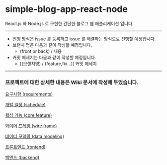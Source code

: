 # simple-blog-app-react-node

React.js 와 Node.js 로 구현한 간단한 블로그 웹 애플리케이션 입니다.

---
- 진행 방식은 issue 를 등록하고 issue 를 해결하는 방식으로 진행할 예정입니다.
- 브랜치 명은 다음과 같이 작성할 예정입니다.
  - (front or back) / 내용
- 커밋 메세지는 다음과 같이 작성할 예정입니다.
  - [(브랜치명) / (feature,fix...)] 커밋 메세지
  
---

### 프로젝트에 대한 상세한 내용은 Wiki 문서에 작성해 두었습니다.

[요구사항 (requirements)](https://github.com/sc372/simple-blog-app-react-node/wiki/%EC%9A%94%EA%B5%AC%EC%82%AC%ED%95%AD-(requirements))

[개발 일정 (schedule)](https://github.com/sc372/simple-blog-app-react-node/wiki/%EA%B0%9C%EB%B0%9C-%EC%9D%BC%EC%A0%95-(schedule))

[핵심 기능 (core feature)](https://github.com/sc372/simple-blog-app-react-node/wiki/%ED%95%B5%EC%8B%AC-%EA%B8%B0%EB%8A%A5-(core-feature))

[와이어 프레임 (wire frame)](https://github.com/sc372/simple-blog-app-react-node/wiki/%EC%99%80%EC%9D%B4%EC%96%B4-%ED%94%84%EB%A0%88%EC%9E%84-(wire-frame))

[데이터 모델링 (data modeling)](https://github.com/sc372/simple-blog-app-react-node/wiki/%EB%8D%B0%EC%9D%B4%ED%84%B0-%EB%AA%A8%EB%8D%B8%EB%A7%81-(data-modeling))

[프론트엔드 (rontend)](https://github.com/sc372/simple-blog-app-react-node/wiki/%ED%94%84%EB%A1%A0%ED%8A%B8%EC%97%94%EB%93%9C-(rontend))

[백엔드 (backend)](https://github.com/sc372/simple-blog-app-react-node/wiki/%EB%B0%B1%EC%97%94%EB%93%9C-(backend))
